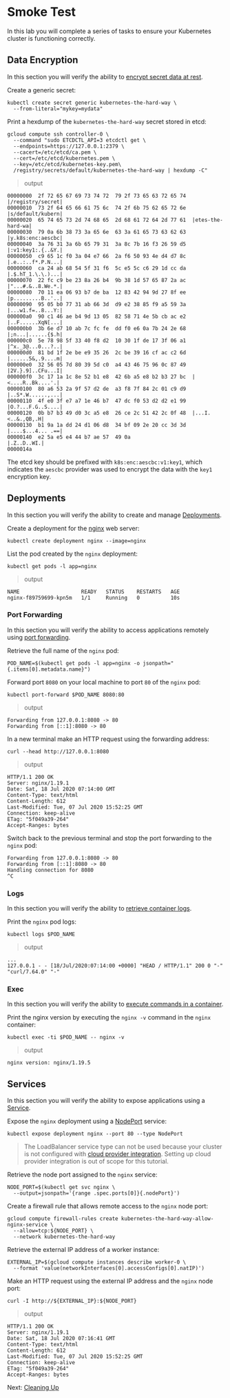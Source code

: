 # Smoke Test

In this lab you will complete a series of tasks to ensure your Kubernetes cluster is functioning correctly.

## Data Encryption

In this section you will verify the ability to [encrypt secret data at rest](https://kubernetes.io/docs/tasks/administer-cluster/encrypt-data/#verifying-that-data-is-encrypted).

Create a generic secret:

```
kubectl create secret generic kubernetes-the-hard-way \
  --from-literal="mykey=mydata"
```

Print a hexdump of the `kubernetes-the-hard-way` secret stored in etcd:

```
gcloud compute ssh controller-0 \
  --command "sudo ETCDCTL_API=3 etcdctl get \
  --endpoints=https://127.0.0.1:2379 \
  --cacert=/etc/etcd/ca.pem \
  --cert=/etc/etcd/kubernetes.pem \
  --key=/etc/etcd/kubernetes-key.pem\
  /registry/secrets/default/kubernetes-the-hard-way | hexdump -C"
```

> output

```
00000000  2f 72 65 67 69 73 74 72  79 2f 73 65 63 72 65 74  |/registry/secret|
00000010  73 2f 64 65 66 61 75 6c  74 2f 6b 75 62 65 72 6e  |s/default/kubern|
00000020  65 74 65 73 2d 74 68 65  2d 68 61 72 64 2d 77 61  |etes-the-hard-wa|
00000030  79 0a 6b 38 73 3a 65 6e  63 3a 61 65 73 63 62 63  |y.k8s:enc:aescbc|
00000040  3a 76 31 3a 6b 65 79 31  3a 8c 7b 16 f3 26 59 d5  |:v1:key1:.{..&Y.|
00000050  c9 65 1c f0 3a 04 e7 66  2a f6 50 93 4e d4 d7 8c  |.e..:..f*.P.N...|
00000060  ca 24 ab 68 54 5f 31 f6  5c e5 5c c6 29 1d cc da  |.$.hT_1.\.\.)...|
00000070  22 fc c9 be 23 8a 26 b4  9b 38 1d 57 65 87 2a ac  |"...#.&..8.We.*.|
00000080  70 11 ea 06 93 b7 de ba  12 83 42 94 9d 27 8f ee  |p.........B..'..|
00000090  95 05 b0 77 31 ab 66 3d  d9 e2 38 85 f9 a5 59 3a  |...w1.f=..8...Y:|
000000a0  90 c1 46 ae b4 9d 13 05  82 58 71 4e 5b cb ac e2  |..F......XqN[...|
000000b0  3b 6e d7 10 ab 7c fc fe  dd f0 e6 0a 7b 24 2e 68  |;n...|......{$.h|
000000c0  5e 78 98 5f 33 40 f8 d2  10 30 1f de 17 3f 06 a1  |^x._3@...0...?..|
000000d0  81 bd 1f 2e be e9 35 26  2c be 39 16 cf ac c2 6d  |......5&,.9....m|
000000e0  32 56 05 7d 80 39 5d c0  a4 43 46 75 96 0c 87 49  |2V.}.9]..CFu...I|
000000f0  3c 17 1a 1c 8e 52 b1 e8  42 6b a5 e8 b2 b3 27 bc  |<....R..Bk....'.|
00000100  80 a6 53 2a 9f 57 d2 de  a3 f8 7f 84 2c 01 c9 d9  |..S*.W......,...|
00000110  4f e0 3f e7 a7 1e 46 b7  47 dc f0 53 d2 d2 e1 99  |O.?...F.G..S....|
00000120  0b b7 b3 49 d0 3c a5 e8  26 ce 2c 51 42 2c 0f 48  |...I.<..&.,QB,.H|
00000130  b1 9a 1a dd 24 d1 06 d8  34 bf 09 2e 20 cc 3d 3d  |....$...4... .==|
00000140  e2 5a e5 e4 44 b7 ae 57  49 0a                    |.Z..D..WI.|
0000014a
```

The etcd key should be prefixed with `k8s:enc:aescbc:v1:key1`, which indicates the `aescbc` provider was used to encrypt the data with the `key1` encryption key.

## Deployments

In this section you will verify the ability to create and manage [Deployments](https://kubernetes.io/docs/concepts/workloads/controllers/deployment/).

Create a deployment for the [nginx](https://nginx.org/en/) web server:

```
kubectl create deployment nginx --image=nginx
```

List the pod created by the `nginx` deployment:

```
kubectl get pods -l app=nginx
```

> output

```
NAME                    READY   STATUS    RESTARTS   AGE
nginx-f89759699-kpn5m   1/1     Running   0          10s
```

### Port Forwarding

In this section you will verify the ability to access applications remotely using [port forwarding](https://kubernetes.io/docs/tasks/access-application-cluster/port-forward-access-application-cluster/).

Retrieve the full name of the `nginx` pod:

```
POD_NAME=$(kubectl get pods -l app=nginx -o jsonpath="{.items[0].metadata.name}")
```

Forward port `8080` on your local machine to port `80` of the `nginx` pod:

```
kubectl port-forward $POD_NAME 8080:80
```

> output

```
Forwarding from 127.0.0.1:8080 -> 80
Forwarding from [::1]:8080 -> 80
```

In a new terminal make an HTTP request using the forwarding address:

```
curl --head http://127.0.0.1:8080
```

> output

```
HTTP/1.1 200 OK
Server: nginx/1.19.1
Date: Sat, 18 Jul 2020 07:14:00 GMT
Content-Type: text/html
Content-Length: 612
Last-Modified: Tue, 07 Jul 2020 15:52:25 GMT
Connection: keep-alive
ETag: "5f049a39-264"
Accept-Ranges: bytes
```

Switch back to the previous terminal and stop the port forwarding to the `nginx` pod:

```
Forwarding from 127.0.0.1:8080 -> 80
Forwarding from [::1]:8080 -> 80
Handling connection for 8080
^C
```

### Logs

In this section you will verify the ability to [retrieve container logs](https://kubernetes.io/docs/concepts/cluster-administration/logging/).

Print the `nginx` pod logs:

```
kubectl logs $POD_NAME
```

> output

```
...
127.0.0.1 - - [18/Jul/2020:07:14:00 +0000] "HEAD / HTTP/1.1" 200 0 "-" "curl/7.64.0" "-"
```

### Exec

In this section you will verify the ability to [execute commands in a container](https://kubernetes.io/docs/tasks/debug-application-cluster/get-shell-running-container/#running-individual-commands-in-a-container).

Print the nginx version by executing the `nginx -v` command in the `nginx` container:

```
kubectl exec -ti $POD_NAME -- nginx -v
```

> output

```
nginx version: nginx/1.19.5
```

## Services

In this section you will verify the ability to expose applications using a [Service](https://kubernetes.io/docs/concepts/services-networking/service/).

Expose the `nginx` deployment using a [NodePort](https://kubernetes.io/docs/concepts/services-networking/service/#type-nodeport) service:

```
kubectl expose deployment nginx --port 80 --type NodePort
```

> The LoadBalancer service type can not be used because your cluster is not configured with [cloud provider integration](https://kubernetes.io/docs/getting-started-guides/scratch/#cloud-provider). Setting up cloud provider integration is out of scope for this tutorial.

Retrieve the node port assigned to the `nginx` service:

```
NODE_PORT=$(kubectl get svc nginx \
  --output=jsonpath='{range .spec.ports[0]}{.nodePort}')
```

Create a firewall rule that allows remote access to the `nginx` node port:

```
gcloud compute firewall-rules create kubernetes-the-hard-way-allow-nginx-service \
  --allow=tcp:${NODE_PORT} \
  --network kubernetes-the-hard-way
```

Retrieve the external IP address of a worker instance:

```
EXTERNAL_IP=$(gcloud compute instances describe worker-0 \
  --format 'value(networkInterfaces[0].accessConfigs[0].natIP)')
```

Make an HTTP request using the external IP address and the `nginx` node port:

```
curl -I http://${EXTERNAL_IP}:${NODE_PORT}
```

> output

```
HTTP/1.1 200 OK
Server: nginx/1.19.1
Date: Sat, 18 Jul 2020 07:16:41 GMT
Content-Type: text/html
Content-Length: 612
Last-Modified: Tue, 07 Jul 2020 15:52:25 GMT
Connection: keep-alive
ETag: "5f049a39-264"
Accept-Ranges: bytes
```

Next: [Cleaning Up](14-cleanup.md)
